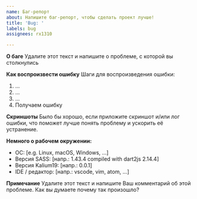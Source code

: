 ```yaml
---
name: Баг-репорт
about: Напишите баг-репорт, чтобы сделать проект лучше!
title: 'Bug: '
labels: bug
assignees: rx1310

---
```


**О баге**
Удалите этот текст и напишите о проблеме, с которой вы столкнулись

**Как воспроизвести ошибку**
Шаги для воспроизведения ошибки:
1. ...
2. ...
3. ...
4. Получаем ошибку

**Скриншоты**
Было бы хорошо, если приложите скриншот и/или лог ошибки, что поможет лучше понять проблему и ускорить её устранение. 

**Немного о рабочем окружении:**
 - ОС: [e.g. Linux, macOS, Windows, ...]
 - Версия SASS: [напр.: 1.43.4 compiled with dart2js 2.14.4]
 - Версия Kalium19: [напр.: 0.0.1]
 - IDE / редактор: [напр.: vscode, vim, atom, ...]

**Примечание**
Удалите этот текст и напишите Ваш комментарий об этой проблеме. Как вы думаете почему так произошло?